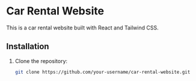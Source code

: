 # Car Rental Website

This is a car rental website built with React and Tailwind CSS.

## Installation

1. Clone the repository:

   ```bash
   git clone https://github.com/your-username/car-rental-website.git
   ```
